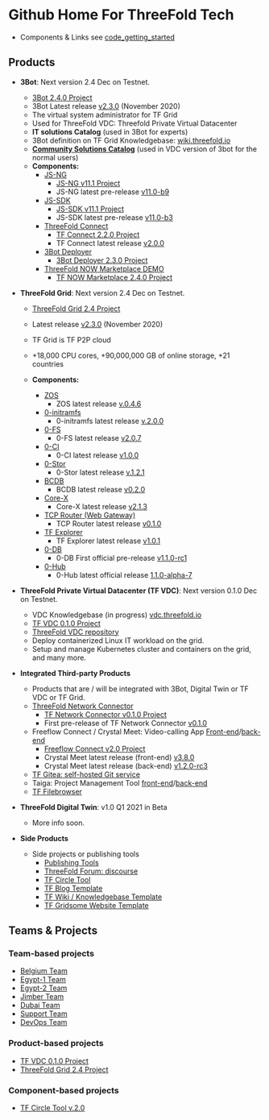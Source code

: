 # Github Home For ThreeFold Tech


- Components & Links see [code_getting_started](products/code_getting_started.md)

## Products

- __3Bot__: Next version 2.4 Dec on Testnet. 
  - [3Bot 2.4.0 Project](https://github.com/orgs/threefoldtech/projects/129)
  - 3Bot Latest release [v2.3.0](https://manual.threefold.io/#/release_notes_2.3.0?id=_3bot) (November 2020)
  - The virtual system administrator for TF Grid
  - Used for ThreeFold VDC: Threefold Private Virtual Datacenter
  - **IT solutions Catalog** (used in 3Bot for experts)
  - 3Bot definition on TF Grid Knowledgebase: [wiki.threefold.io](https://wiki.threefold.io/#/grid_what?id=the-3bot)
  - **[Community Solutions Catalog](https://github.com/threefoldtech/vdc-solutions-charts)** (used in VDC version of 3bot for the normal users)
  - **Components:**
    - [JS-NG](https://github.com/threefoldtech/js-ng) 
        - [JS-NG v11.1 Project](https://github.com/threefoldtech/js-ng/projects/1)
        - JS-NG latest pre-release [v11.0-b9](https://github.com/threefoldtech/js-ng/releases/tag/v11.0-b9)
    - [JS-SDK](https://github.com/threefoldtech/js-sdk)
        - [JS-SDK v11.1 Project](https://github.com/threefoldtech/js-sdk/projects/1)
        - JS-SDK latest pre-release [v11.0-b3](https://github.com/threefoldtech/js-sdk/releases/tag/v11.0-b13)
    - [ThreeFold Connect](https://github.com/threefoldtech/3Bot_connect)
        - [TF Connect 2.2.0 Project](https://github.com/orgs/threefoldtech/projects/122)
        - TF Connect latest release [v2.0.0](https://github.com/threefoldtech/3Bot_connect/releases/tag/v2.0.0)
    - [3Bot Deployer](https://github.com/threefoldtech/js-sdk)
         - [3Bot Deployer 2.3.0 Project](https://github.com/orgs/threefoldtech/projects/113)
    - [ThreeFold NOW Marketplace DEMO](https://marketplace.threefold.io/marketplace/#/)
        - [TF NOW Marketplace 2.4.0 Project](https://github.com/orgs/threefoldtech/projects/126)
  
- **ThreeFold Grid**: Next version 2.4 Dec on Testnet.
  - [ThreeFold Grid 2.4 Project](https://github.com/orgs/threefoldtech/projects/118)
  - Latest release [v2.3.0](https://manual.threefold.io/#/release_notes_2.3.0?id=tf-grid-230-release-notes) (November 2020)
  - TF Grid is TF P2P cloud
  - +18,000 CPU cores, +90,000,000 GB of online storage, +21 countries

  - **Components:**
    - [ZOS](https://github.com/threefoldtech/zos) 
      - ZOS latest release [v.0.4.6](https://github.com/threefoldtech/zos/releases/tag/v0.4.6)
    - [0-initramfs](https://github.com/threefoldtech/0-initramfs) 
      - 0-initramfs latest release [v.2.0.0](https://github.com/threefoldtech/0-initramfs/releases/tag/v1.5.0-rc1)
    - [0-FS](https://github.com/threefoldtech/0-fs) 
      - 0-FS latest release [v2.0.7](https://github.com/threefoldtech/0-fs/releases/tag/v2.0.7)
    - [0-CI](https://github.com/threefoldtech/zeroCI) 
      - 0-CI latest release [v1.0.0](https://github.com/threefoldtech/zeroCI/releases/tag/v1.0.0)
    - [0-Stor](https://github.com/threefoldtech/0-stor) 
      - 0-Stor latest release [v.1.2.1](https://github.com/threefoldtech/0-stor/releases/tag/v1.2.1)
    - [BCDB](https://github.com/threefoldtech/bcdb) 
      - BCDB latest release [v0.2.0](https://github.com/threefoldtech/bcdb/releases/tag/v0.2)
    - [Core-X](https://github.com/threefoldtech/corex) 
      - Core-X latest release [v2.1.3](https://github.com/threefoldtech/corex/releases/tag/2.1.3)
    - [TCP Router (Web Gateway)](https://github.com/threefoldtech/tcprouter) 
      - TCP Router latest release [v0.1.0](https://github.com/threefoldtech/tcprouter/releases/tag/v0.1.0)
    - [TF Explorer](https://github.com/threefoldtech/nodes-explorer) 
      - TF Explorer latest release [v1.0.1](https://github.com/threefoldtech/nodes-explorer/releases/tag/v1.0.1)
    - [0-DB](https://github.com/threefoldtech/0-db)
      - 0-DB First official pre-release [v1.1.0-rc1](https://github.com/threefoldtech/0-db/releases/tag/v1.0.0-rc1)
    - [0-Hub](https://github.com/threefoldtech/0-hub)
      - 0-Hub latest official release [1.1.0-alpha-7](https://github.com/threefoldtech/0-hub/releases/tag/v1.1.0-alpha-7)

- **ThreeFold Private Virtual Datacenter (TF VDC)**: Next version 0.1.0 Dec on Testnet.
    - VDC Knowledgebase (in progress) [vdc.threefold.io](vdc.threefold.io) 
    - [TF VDC 0.1.0 Project](https://github.com/orgs/threefoldtech/projects/121)
    - [ThreeFold VDC repository](https://github.com/threefoldtech/vdc)
    - Deploy containerized Linux IT workload on the grid.
    - Setup and manage Kubernetes cluster and containers on the grid, and many more.

- **Integrated Third-party Products**
    - Products that are / will be integrated with 3Bot, Digital Twin or TF VDC or TF Grid.
    - [ThreeFold Network Connector](https://github.com/threefoldtech/yggdrasil-desktop-client)
      - [TF Network Connector v0.1.0 Project](https://github.com/threefoldtech/yggdrasil-desktop-client/projects/1)
      - First pre-release of TF Network Connector [v0.1.0](https://github.com/threefoldtech/yggdrasil-desktop-client/releases/tag/v0.1.0)
    - Freeflow Connect / Crystal Meet: Video-calling App [Front-end](https://github.com/crystaluniverse/crystalmeet_frontend)/[back-end](https://github.com/crystaluniverse/crystalmeet_backend)
      - [Freeflow Connect v2.0 Project](https://github.com/orgs/threefoldtech/projects/82)
      - Crystal Meet latest release (front-end) [v3.8.0](https://github.com/crystaluniverse/crystalmeet_frontend/releases/tag/v3.8.0)
      - Crystal Meet latest release (back-end) [v1.2.0-rc3](https://github.com/crystaluniverse/crystalmeet_backend/releases/tag/v1.2.0-rc3)
  - [TF Gitea: self-hosted Git service](https://github.com/threefoldtech/tf-gitea)
  - Taiga: Project Management Tool [front-end](https://github.com/threefoldtech/taiga-front)/[back-end](https://github.com/threefoldtech/taiga-back)
  - [TF Filebrowser](https://github.com/crystaluniverse/crystal_filebrowser)

- **ThreeFold Digital Twin**: v1.0 Q1 2021 in Beta
  - More info soon.

- **Side Products**
  - Side projects or publishing tools
    - [Publishing Tools](https://github.com/threebotserver/publishingtools)
    - [ThreeFold Forum: discourse](https://github.com/threefoldtech/threefold-forums)
    - [TF Circle Tool](https://github.com/threefoldtech/circles_reporting_tool)
    - [TF Blog Template](https://github.com/threefoldfoundation/blog_example)
    - [TF Wiki / Knowledgebase Template](https://github.com/threefoldfoundation/wiki_example)
    - [TF Gridsome Website Template](https://github.com/threefoldfoundation/www_examplesite)


## Teams & Projects

### Team-based projects
- [Belgium Team](https://github.com/orgs/threefoldtech/projects/61)
- [Egypt-1 Team](https://github.com/orgs/threefoldtech/projects/127)
- [Egypt-2 Team](https://github.com/orgs/threefoldtech/projects/128)
- [Jimber Team](https://github.com/orgs/threefoldtech/projects/60)
- [Dubai Team](https://github.com/orgs/threefoldtech/projects/130)
- [Support Team](https://circles.threefold.me/project/sabrinasadik-tf-support/kanban)
- [DevOps Team](https://github.com/orgs/threefoldtech/projects/66)

### Product-based projects
  - [TF VDC 0.1.0 Project](https://github.com/orgs/threefoldtech/projects/121)
  - [ThreeFold Grid 2.4 Project](https://github.com/orgs/threefoldtech/projects/118)

### Component-based projects
   - [TF Circle Tool v.2.0](https://github.com/orgs/threefoldtech/projects/120)
